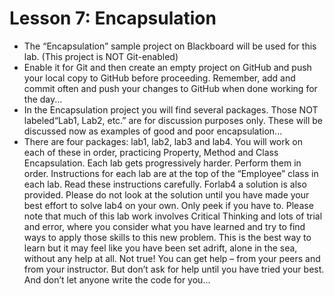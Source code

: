 # Lesson 7: Encapsulation

* The “Encapsulation” sample project on Blackboard will be used for this lab. (This project is NOT Git-enabled) 
* Enable it for Git and then create an empty project on GitHub and push your local copy to GitHub before proceeding. Remember, add and commit often and push your changes to GitHub when done working for the day...
* In the Encapsulation project you will find several packages. Those NOT labeled“Lab1, Lab2, etc.” are for discussion purposes only. These will be discussed now as examples of good and poor encapsulation...
* There are four packages: lab1, lab2, lab3 and lab4. You will work on each of these in order, practicing Property, Method and Class Encapsulation. Each lab gets progressively harder. Perform them in order. Instructions for each lab are at the top of the “Employee” class in each lab. Read these instructions carefully. Forlab4 a solution is also provided. Please do not look at the solution until you have made your best effort to solve lab4 on your own. Only peek if you have to. Please note that much of this lab work involves Critical Thinking and lots of trial and error, where you consider what you have learned and try to find ways to apply those skills to this new problem. This is the best way to learn but it may feel like you have been set adrift, alone in the sea, without any help at all. Not true! You can get help – from your peers and from your instructor. But don’t ask for help until you have tried your best. And don’t let anyone write the code for you...

